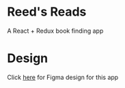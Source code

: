 # Reed's Reads
A React + Redux book finding app

# Design
Click [here](https://www.figma.com/file/KWs1ld5vUBi7aF6cVTQjka/Reed-Reads?type=design&node-id=2%3A2&mode=design&t=UdQp24kK2lIf1x5M-1) for Figma design for this app
